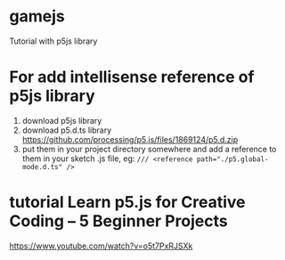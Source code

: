 # gamejs

Tutorial with p5js library

# For add intellisense reference of p5js library

1. download p5js library
2. download p5.d.ts library
   https://github.com/processing/p5.js/files/1869124/p5.d.zip
3. put them in your project directory somewhere and add a reference to them in your sketch .js file, eg:
   `/// <reference path="./p5.global-mode.d.ts" />`

# tutorial Learn p5.js for Creative Coding – 5 Beginner Projects

https://www.youtube.com/watch?v=o5t7PxRJSXk
